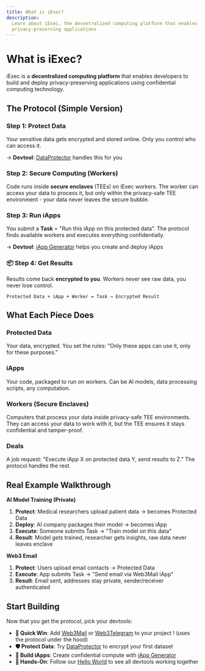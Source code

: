 ```yaml
---
title: What is iExec?
description:
  Learn about iExec, the decentralized computing platform that enables
  privacy-preserving applications
---
```


# What is iExec?

iExec is a **decentralized computing platform** that enables developers to build
and deploy privacy-preserving applications using confidential computing
technology.

## The Protocol (Simple Version)

### Step 1: Protect Data

Your sensitive data gets encrypted and stored online. Only you control who can
access it.

→ **Devtool**: [DataProtector](/references/dataProtector) handles this for you

### Step 2: Secure Computing (Workers)

Code runs inside **secure enclaves** (TEEs) on iExec workers. The worker can
access your data to process it, but only within the privacy-safe TEE
environment - your data never leaves the secure bubble.

### Step 3: Run iApps

You submit a **Task** = "Run this iApp on this protected data". The protocol
finds available workers and executes everything confidentially.

→ **Devtool**: [iApp Generator](/references/iapp-generator) helps you create and
deploy iApps

### 📦 Step 4: Get Results

Results come back **encrypted to you**. Workers never see raw data, you never
lose control.

```
Protected Data + iApp + Worker = Task → Encrypted Result
```

## What Each Piece Does

### **Protected Data**

Your data, encrypted. You set the rules: "Only these apps can use it, only for
these purposes."

### **iApps**

Your code, packaged to run on workers. Can be AI models, data processing
scripts, any computation.

### **Workers (Secure Enclaves)**

Computers that process your data inside privacy-safe TEE environments. They can
access your data to work with it, but the TEE ensures it stays confidential and
tamper-proof.

### **Deals**

A job request: "Execute iApp X on protected data Y, send results to Z." The
protocol handles the rest.

## Real Example Walkthrough

**AI Model Training (Private)**

1. **Protect**: Medical researchers upload patient data → becomes Protected Data
2. **Deploy**: AI company packages their model → becomes iApp
3. **Execute**: Someone submits Task → "Train model on this data"
4. **Result**: Model gets trained, researcher gets insights, raw data never
   leaves enclave

**Web3 Email**

1. **Protect**: Users upload email contacts → Protected Data
2. **Execute**: App submits Task → "Send email via Web3Mail iApp"
3. **Result**: Email sent, addresses stay private, sender/receiver authenticated

## Start Building

Now that you get the protocol, pick your devtools:

- **📧 Quick Win**: Add [Web3Mail](/references/web3mail) or
  [Web3Telegram](/references/web3telegram) to your project ! (uses the protocol
  under the hood)
- **🛡️ Protect Data**: Try [DataProtector](/references/dataProtector) to encrypt
  your first dataset
- **🚀 Build iApps**: Create confidential compute with
  [iApp Generator](/references/iapp-generator)
- **👋 Hands-On**: Follow our [Hello World](/get-started/helloWorld) to see all
  devtools working together
